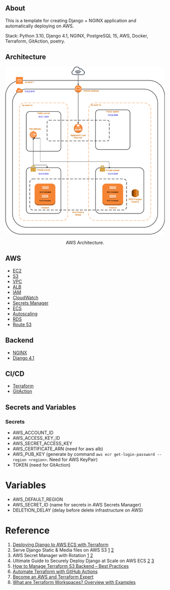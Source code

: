 ## About

This is a template for creating Django + NGINX application and automatically deploying on AWS.

Stack: Python 3.10, Django 4.1, NGINX, PostgreSQL 15, AWS, Docker, Terraform, GitAction, poetry.

## Architecture
<p align="center">
  <img alt="aws_architecture" src="https://github.com/vizir1989/terraform_aws_django/blob/main/aws-architecture.png" />
  <p align="center">AWS Architecture.</p>
</p>


## AWS
- [EC2](https://aws.amazon.com/ec2/)
- [S3](https://aws.amazon.com/s3/)
- [VPC](https://aws.amazon.com/vpc/)
- [ALB](https://aws.amazon.com/elasticloadbalancing/)
- [IAM](https://aws.amazon.com/iam/)
- [CloudWatch](https://aws.amazon.com/cloudwatch/)
- [Secrets Manager](https://aws.amazon.com/secrets-manager/)
- [ECS](https://aws.amazon.com/ecs/)
- [Autoscaling](https://aws.amazon.com/ec2/autoscaling/)
- [RDS](https://aws.amazon.com/rds/)
- [Route 53](https://aws.amazon.com/route53/)

## Backend
- [NGINX](https://www.nginx.com/)
- [Django 4.1](https://www.djangoproject.com/)

## CI/CD
- [Terraform](https://www.terraform.io/)
- [GitAction](https://github.com/features/actions)


## Secrets and Variables

### Secrets
- AWS_ACCOUNT_ID
- AWS_ACCESS_KEY_ID
- AWS_SECRET_ACCESS_KEY
- AWS_CERTIFICATE_ARN (need for aws alb)
- AWS_PUB_KEY (generate by command `aws ecr get-login-password --region <region>`. Need for AWS KeyPair)
- TOKEN (need for GitAction)

# Variables
- AWS_DEFAULT_REGION
- AWS_SECRET_ID (name for secrets in AWS Secrets Manager)
- DELETION_DELAY (delay before delete infrastructure on AWS)

# Reference
1. [Deploying Django to AWS ECS with Terraform](https://testdriven.io/blog/deploying-django-to-ecs-with-terraform/)
2. Serve Django Static & Media files on AWS S3 [1](https://medium.com/the-geospatials/serve-django-static-files-on-aws-s3-part-1-da41b05f3a79) [2](https://medium.com/the-geospatials/serve-django-static-media-files-on-aws-s3-part-2-d0e8578dd2db)
3. AWS Secret Manager with Rotation [1](https://blog.gruntwork.io/a-comprehensive-guide-to-managing-secrets-in-your-terraform-code-1d586955ace1) [2](https://stackoverflow.com/questions/60879366/django-aws-secret-manager-password-rotation)
4. Ultimate Guide to Securely Deploy Django at Scale on AWS ECS [2](https://www.prplbx.com/resources/blog/django-part2/) [3](https://www.prplbx.com/resources/blog/django-part3/)
5. [How to Manage Terraform S3 Backend – Best Practices](https://spacelift.io/blog/terraform-s3-backend)
6. [Automate Terraform with GitHub Actions](https://developer.hashicorp.com/terraform/tutorials/automation/github-actions)
7. [Become an AWS and Terraform Expert](https://www.educative.io/path/become-an-aws-and-terraform-expert)
8. [What are Terraform Workspaces? Overview with Examples](https://spacelift.io/blog/terraform-workspaces)